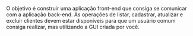 O objetivo é construir uma aplicação front-end que consiga se comunicar com a aplicação back-end. As operações de listar, cadastrar, 
atualizar e excluir clientes devem estar disponíveis para que um usuário comum consiga realizar, mas utilizando a GUI criada por você.
